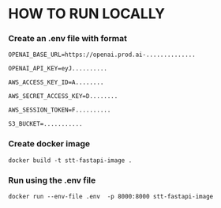 # HOW TO RUN LOCALLY


### Create an .env file with format
```
OPENAI_BASE_URL=https://openai.prod.ai-..............

OPENAI_API_KEY=eyJ..........

AWS_ACCESS_KEY_ID=A........

AWS_SECRET_ACCESS_KEY=D........

AWS_SESSION_TOKEN=F..........

S3_BUCKET=...........
```



### Create docker image 
```
docker build -t stt-fastapi-image .      
```

### Run using the .env file
```
docker run --env-file .env  -p 8000:8000 stt-fastapi-image 
```
